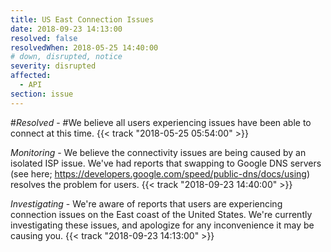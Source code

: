 ```yaml
---
title: US East Connection Issues
date: 2018-09-23 14:13:00
resolved: false
resolvedWhen: 2018-05-25 14:40:00
# down, disrupted, notice
severity: disrupted
affected:
  - API
section: issue
---
```


#*Resolved* -
#We believe all users experiencing issues have been able to connect at this time. {{< track "2018-05-25 05:54:00" >}}

*Monitoring* - We believe the connectivity issues are being caused by an isolated ISP issue. We've had reports that swapping to Google DNS servers (see here; https://developers.google.com/speed/public-dns/docs/using) resolves the problem for users. {{< track "2018-09-23 14:40:00" >}}

*Investigating* - We're aware of reports that users are experiencing connection issues on the East coast of the United States. We're currently investigating these issues, and apologize for any inconvenience it may be causing you. {{< track "2018-09-23 14:13:00" >}}
